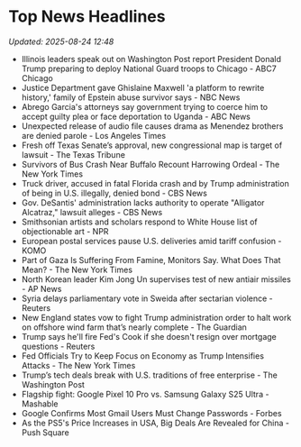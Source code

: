 # Top News Headlines

_Updated: 2025-08-24 12:48_

- Illinois leaders speak out on Washington Post report President Donald Trump preparing to deploy National Guard troops to Chicago - ABC7 Chicago
- Justice Department gave Ghislaine Maxwell 'a platform to rewrite history,' family of Epstein abuse survivor says - NBC News
- Abrego Garcia's attorneys say government trying to coerce him to accept guilty plea or face deportation to Uganda - ABC News
- Unexpected release of audio file causes drama as Menendez brothers are denied parole - Los Angeles Times
- Fresh off Texas Senate’s approval, new congressional map is target of lawsuit - The Texas Tribune
- Survivors of Bus Crash Near Buffalo Recount Harrowing Ordeal - The New York Times
- Truck driver, accused in fatal Florida crash and by Trump administration of being in U.S. illegally, denied bond - CBS News
- Gov. DeSantis' administration lacks authority to operate "Alligator Alcatraz," lawsuit alleges - CBS News
- Smithsonian artists and scholars respond to White House list of objectionable art - NPR
- European postal services pause U.S. deliveries amid tariff confusion - KOMO
- Part of Gaza Is Suffering From Famine, Monitors Say. What Does That Mean? - The New York Times
- North Korean leader Kim Jong Un supervises test of new antiair missiles - AP News
- Syria delays parliamentary vote in Sweida after sectarian violence - Reuters
- New England states vow to fight Trump administration order to halt work on offshore wind farm that’s nearly complete - The Guardian
- Trump says he'll fire Fed's Cook if she doesn't resign over mortgage questions - Reuters
- Fed Officials Try to Keep Focus on Economy as Trump Intensifies Attacks - The New York Times
- Trump’s tech deals break with U.S. traditions of free enterprise - The Washington Post
- Flagship fight: Google Pixel 10 Pro vs. Samsung Galaxy S25 Ultra - Mashable
- Google Confirms Most Gmail Users Must Change Passwords - Forbes
- As the PS5's Price Increases in USA, Big Deals Are Revealed for China - Push Square
